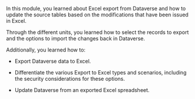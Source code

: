 In this module, you learned about Excel export from Dataverse and how to update the source tables based on the modifications that have been issued in Excel.

Through the different units, you learned how to select the records to export and the options to import the changes back in Dataverse.

Additionally, you learned how to:

- Export Dataverse data to Excel.

- Differentiate the various Export to Excel types and scenarios, including the security considerations for these options.

- Update Dataverse from an exported Excel spreadsheet.
